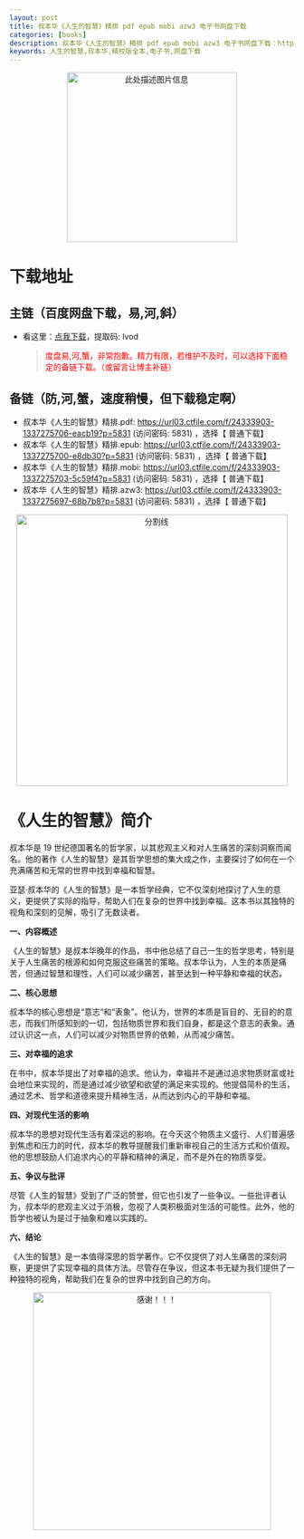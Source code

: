 ```yaml
---
layout: post
title: 叔本华《人生的智慧》精排 pdf epub mobi azw3 电子书网盘下载
categories: [books]
description: 叔本华《人生的智慧》精排 pdf epub mobi azw3 电子书网盘下载：https://qweree.cn/index.php/514/
keywords: 人生的智慧,叔本华,精校版全本,电子书,网盘下载
---
```


<div align="center"><img src="http://qweree.cn/wp-content/uploads/2024/07/ren-sheng-de-zhi-hui-tuya.jpg" alt="此处描述图片信息" width="300px" height="auto"></div>

# 下载地址

## 主链（百度网盘下载，易,河,斜）

- 看这里：[点我下载](https://pan.baidu.com/s/1iMXUbSbtZQZjDcqDmnWUyw?pwd=lvod)，提取码: lvod

  > <p style="color:red" >度盘易,河,蟹，非常抱歉。精力有限，若维护不及时，可以选择下面稳定的备链下载。（或留言让博主补链）</p>

## 备链（防,河,蟹，速度稍慢，但下载稳定啊）

- 叔本华《人生的智慧》精排.pdf: <https://url03.ctfile.com/f/24333903-1337275706-eacb19?p=5831> (访问密码: 5831) ，选择【 普通下载】
- 叔本华《人生的智慧》精排.epub: <https://url03.ctfile.com/f/24333903-1337275700-e8db30?p=5831> (访问密码: 5831) ，选择【 普通下载】
- 叔本华《人生的智慧》精排.mobi: <https://url03.ctfile.com/f/24333903-1337275703-5c59f4?p=5831> (访问密码: 5831) ，选择【 普通下载】
- 叔本华《人生的智慧》精排.azw3: <https://url03.ctfile.com/f/24333903-1337275697-68b7b8?p=5831> (访问密码: 5831) ，选择【 普通下载】

<div align="center"><img src="https://pic.imgdb.cn/item/6612476468eb935713c85291.gif" alt="分割线" width="480px" height="auto"/></div>

# 《人生的智慧》简介

叔本华是 19 世纪德国著名的哲学家，以其悲观主义和对人生痛苦的深刻洞察而闻名。他的著作《人生的智慧》是其哲学思想的集大成之作，主要探讨了如何在一个充满痛苦和无常的世界中找到幸福和智慧。

亚瑟·叔本华的《人生的智慧》是一本哲学经典，它不仅深刻地探讨了人生的意义，更提供了实际的指导，帮助人们在复杂的世界中找到幸福。这本书以其独特的视角和深刻的见解，吸引了无数读者。

**一、内容概述**

《人生的智慧》是叔本华晚年的作品，书中他总结了自己一生的哲学思考，特别是关于人生痛苦的根源和如何克服这些痛苦的策略。叔本华认为，人生的本质是痛苦，但通过智慧和理性，人们可以减少痛苦，甚至达到一种平静和幸福的状态。

**二、核心思想**

叔本华的核心思想是“意志”和“表象”。他认为，世界的本质是盲目的、无目的的意志，而我们所感知到的一切，包括物质世界和我们自身，都是这个意志的表象。通过认识这一点，人们可以减少对物质世界的依赖，从而减少痛苦。

**三、对幸福的追求**

在书中，叔本华提出了对幸福的追求。他认为，幸福并不是通过追求物质财富或社会地位来实现的，而是通过减少欲望和欲望的满足来实现的。他提倡简朴的生活，通过艺术、哲学和道德来提升精神生活，从而达到内心的平静和幸福。

**四、对现代生活的影响**

叔本华的思想对现代生活有着深远的影响。在今天这个物质主义盛行、人们普遍感到焦虑和压力的时代，叔本华的教导提醒我们重新审视自己的生活方式和价值观。他的思想鼓励人们追求内心的平静和精神的满足，而不是外在的物质享受。

**五、争议与批评**

尽管《人生的智慧》受到了广泛的赞誉，但它也引发了一些争议。一些批评者认为，叔本华的悲观主义过于消极，忽视了人类积极面对生活的可能性。此外，他的哲学也被认为是过于抽象和难以实践的。

**六、结论**

《人生的智慧》是一本值得深思的哲学著作。它不仅提供了对人生痛苦的深刻洞察，更提供了实现幸福的具体方法。尽管存在争议，但这本书无疑为我们提供了一种独特的视角，帮助我们在复杂的世界中找到自己的方向。

<div align="center"><img src="https://pic.imgdb.cn/item/661246bf68eb935713c7f81c.gif" alt="感谢！！！" width="420px" height="auto"/></div>
